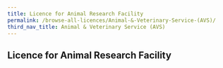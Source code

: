 ```yaml
---
title: Licence for Animal Research Facility
permalink: /browse-all-licences/Animal-&-Veterinary-Service-(AVS)/
third_nav_title: Animal & Veterinary Service (AVS)
---
```

## Licence for Animal Research Facility
